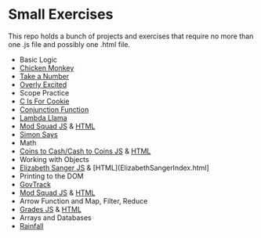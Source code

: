 # Small Exercises


This repo holds a bunch of projects and exercises that require no more than one .js file and possibly one .html file. 

* Basic Logic
 * [Chicken Monkey](./ChickenMonkey.js)
 * [Take a Number](./takeANumber.js)
 * [Overly Excited](./overly-excited.js)
* Scope Practice
 * [C Is For Cookie](./CIsForCookie.js)
 * [Conjunction Function](./ConjunctionFunction.js)
 * [Lambda Llama](./LambdaLlama.js)
 * [Mod Squad JS](./ModSquad.js) & [HTML](./ModSquadIndex.html)
 * [Simon Says](./SimonSays.js)
* Math
 * [Coins to Cash/Cash to Coins JS](./coinsToCash.js) & [HTML](./coinsToCashIndex.html)
* Working with Objects
 * [Elizabeth Sanger JS](ElizabethSangerObjects.js) & [HTML](ElizabethSangerIndex.html]
* Printing to the DOM
 * [GovTrack](./govtrack.html)
 * [Mod Squad JS](./ModSquad.js) & [HTML](./ModSquadIndex.html)
* Arrow Function and Map, Filter, Reduce
 * [Grades JS](./grades.js) & [HTML](gradesindex.html)
* Arrays and Databases
 * [Rainfall](./rainfall.js)